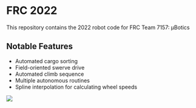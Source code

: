 # FRC 2022

This repository contains the 2022 robot code for FRC Team 7157: μBotics

## Notable Features
- Automated cargo sorting
- Field-oriented swerve drive
- Automated climb sequence
- Multiple autonomous routines
- Spline interpolation for calculating wheel speeds

![]("washington.JPG")


